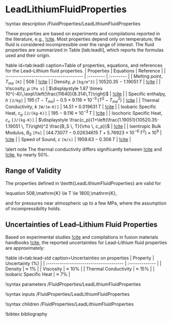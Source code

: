 # LeadLithiumFluidProperties

!syntax description /FluidProperties/LeadLithiumFluidProperties

These properties are based on experiments and compilations reported in the literature, e.g., [!cite](Schulz1991,Hubberstey1992,Giancarli1996,Zinkle1998). Most properties depend only on temperature; the fluid is considered incompressible over the range of interest. The fluid properties are summarized in Table [tab:leadli], which reports the formulas used and their origin.

!table id=tab:leadli caption=Table of properties, equations, and references for the Lead–Lithium fluid properties.
| Properties                             | Equations | Reference |
| :------------------------------------- | :-------- | :-------- |
| Melting point, $T_{mo}$ `[K]`            | $508$ | [!cite](Hubberstey1992) |
| Density, $\rho$ `[kg/m^3]`             | $\displaystyle 10520.35 - 1.19051\,T$ | [!cite](MasdeLesValls2008) |
| Viscosity, $\mu$ `[Pa s]`                | $\displaystyle 1.87 \times 10^{-4}\,\exp\!\left(\frac{11640}{8.314\,T}\right)$ | [!cite](Schulz1991) |
| Specific enthalpy, $h$ `[J/kg]`          | $\displaystyle 195\,(T-T_{mo}) - 0.5\times9.116\times10^{-3}\,(T^2-T_{mo}^2)$ | [!cite](Zinkle1998) |
| Thermal Conductivity, $k$ `[W/(m-K)]`      | $\displaystyle 14.51 + 0.019631\,T$ | [!cite](Mogahed1995) |
| Isobaric Specific Heat, $c_p$ `[J/(kg-K)]`  | $\displaystyle 195 - 9.116\times10^{-3}\,T$ | [!cite](Schulz1991) |
| Isochoric Specific Heat, $c_v$ `[J/(kg-K)]` | $\displaystyle \frac{c_p}{1+\left(\frac{1.19051}{10520.35-1.19051 \, T}\right)^2 \frac{B_S \, T}{\rho \, c_p}}$ | [!cite](Zinkle1998) |
| Isentropic Bulk Modulus, $B_S$ `[Pa]`     | $\displaystyle \left(44.73077 - 0.02634615 \, T + 5.76923 \times 10^{-6} \, T^2 \right) \times 10^9$ | [!cite](Hubberstey1992) |
| Speed of Sound, $c$ `[m/s]`               | $\displaystyle 1959.63 - 0.306\,T$ | [!cite](Schulz1991) |


!alert note
The thermal conductivity differs significantly between [!cite](Mogahed1995) and [!cite](MasdeLesValls2008), by nearly 50%.

## Range of Validity

The properties defined in \texttt{LeadLithiumFluidProperties} are valid for

!equation
508\,\mathrm{K} \le T \le 1800\,\mathrm{K},

and for pressures near atmospheric up to a few MPa, where the assumption of incompressibility holds.

## Uncertainties of Lead–Lithium Fluid Properties

Based on experimental studies [!cite](Schulz1991,Hubberstey1992) and compilations in fusion materials handbooks [!cite](Giancarli1996,Zinkle1998), the reported uncertainties for Lead–Lithium fluid properties are approximately:

!table id=tab:lead-std caption=Uncertainties on properties
| Property                               | Uncertainty (%) |
| :------------------------------------- | :------------- |
| Density                                | $\approx$  1% |
| Viscosity                              | $\approx$ 10% |
| Thermal Conductivity                   | $\approx$ 15% |
| Isobaric Specific Heat                 | $\approx$  7% |

!syntax parameters /FluidProperties/LeadLithiumFluidProperties

!syntax inputs /FluidProperties/LeadLithiumFluidProperties

!syntax children /FluidProperties/LeadLithiumFluidProperties

!bibtex bibliography
